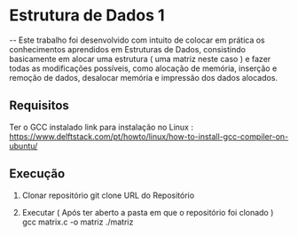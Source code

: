 # Estrutura de Dados 1 
--
Este trabalho foi desenvolvido com intuito de colocar em prática os conhecimentos aprendidos em Estruturas de Dados, consistindo basicamente em alocar uma estrutura ( uma matriz neste caso ) e fazer todas as modificações possíveis, como alocação de memória, inserção e remoção de dados, desalocar memória e impressão dos dados alocados.

Requisitos
--
Ter o GCC instalado
link para instalação no Linux : https://www.delftstack.com/pt/howto/linux/how-to-install-gcc-compiler-on-ubuntu/

Execução
--
1. Clonar repositório
  git clone URL do Repositório
  
 2. Executar ( Após ter aberto a pasta em que o repositório foi clonado )
  gcc matrix.c -o matriz
  ./matriz
  
 
  
